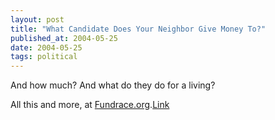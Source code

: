 ```yaml
---
layout: post
title: "What Candidate Does Your Neighbor Give Money To?"
published_at: 2004-05-25
date: 2004-05-25
tags: political
---
```


And how much? And what do they do for a living?  

All this and more, at [Fundrace.org](http://www.fundrace.org/neighbors.php).[Link](http://www.fundrace.org/neighbors.php)  